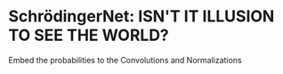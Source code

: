 # SchrödingerNet: ISN'T IT ILLUSION TO SEE THE WORLD?

Embed the probabilities to the Convolutions and Normalizations